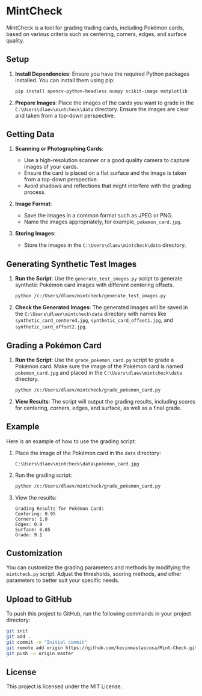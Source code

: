 # MintCheck

MintCheck is a tool for grading trading cards, including Pokémon cards, based on various criteria such as centering, corners, edges, and surface quality.

## Setup

1. **Install Dependencies**:
    Ensure you have the required Python packages installed. You can install them using pip:
    ```sh
    pip install opencv-python-headless numpy scikit-image matplotlib
    ```

2. **Prepare Images**:
    Place the images of the cards you want to grade in the `C:\Users\dlaev\mintcheck\data` directory. Ensure the images are clear and taken from a top-down perspective.

## Getting Data

1. **Scanning or Photographing Cards**:
    - Use a high-resolution scanner or a good quality camera to capture images of your cards.
    - Ensure the card is placed on a flat surface and the image is taken from a top-down perspective.
    - Avoid shadows and reflections that might interfere with the grading process.

2. **Image Format**:
    - Save the images in a common format such as JPEG or PNG.
    - Name the images appropriately, for example, `pokemon_card.jpg`.

3. **Storing Images**:
    - Store the images in the `C:\Users\dlaev\mintcheck\data` directory.

## Generating Synthetic Test Images

1. **Run the Script**:
    Use the `generate_test_images.py` script to generate synthetic Pokémon card images with different centering offsets.

    ```sh
    python /c:/Users/dlaev/mintcheck/generate_test_images.py
    ```

2. **Check the Generated Images**:
    The generated images will be saved in the `C:\Users\dlaev\mintcheck\data` directory with names like `synthetic_card_centered.jpg`, `synthetic_card_offset1.jpg`, and `synthetic_card_offset2.jpg`.

## Grading a Pokémon Card

1. **Run the Script**:
    Use the `grade_pokemon_card.py` script to grade a Pokémon card. Make sure the image of the Pokémon card is named `pokemon_card.jpg` and placed in the `C:\Users\dlaev\mintcheck\data` directory.

    ```sh
    python /c:/Users/dlaev/mintcheck/grade_pokemon_card.py
    ```

2. **View Results**:
    The script will output the grading results, including scores for centering, corners, edges, and surface, as well as a final grade.

## Example

Here is an example of how to use the grading script:

1. Place the image of the Pokémon card in the `data` directory:
    ```
    C:\Users\dlaev\mintcheck\data\pokemon_card.jpg
    ```

2. Run the grading script:
    ```sh
    python /c:/Users/dlaev/mintcheck/grade_pokemon_card.py
    ```

3. View the results:
    ```
    Grading Results for Pokémon Card:
    Centering: 0.95
    Corners: 1.0
    Edges: 0.9
    Surface: 0.85
    Grade: 9.1
    ```

## Customization

You can customize the grading parameters and methods by modifying the `mintcheck.py` script. Adjust the thresholds, scoring methods, and other parameters to better suit your specific needs.

## Upload to GitHub

To push this project to GitHub, run the following commands in your project directory:

```sh
git init
git add .
git commit -m "Initial commit"
git remote add origin https://github.com/kevinmastascusa/Mint-Check.git
git push -u origin master
```

## License

This project is licensed under the MIT License.
